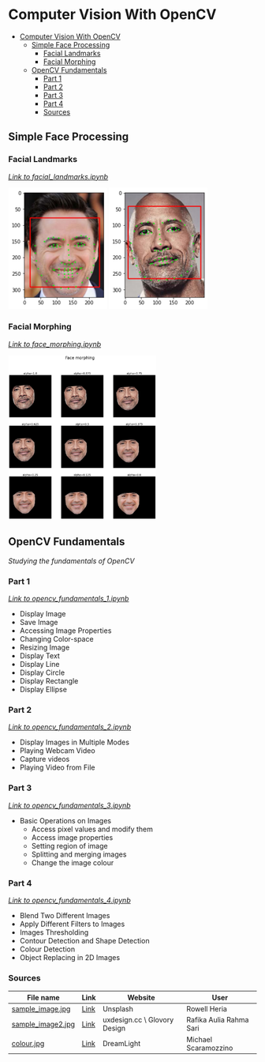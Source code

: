 # Computer Vision With OpenCV 
- [Computer Vision With OpenCV](#computer-vision-with-opencv)
  - [Simple Face Processing](#simple-face-processing)
    - [Facial Landmarks](#facial-landmarks)
    - [Facial Morphing](#facial-morphing)
  - [OpenCV Fundamentals](#opencv-fundamentals)
    - [Part 1](#part-1)
    - [Part 2](#part-2)
    - [Part 3](#part-3)
    - [Part 4](#part-4)
    - [Sources](#sources)

## Simple Face Processing
### Facial Landmarks
[*Link to facial_landmarks.ipynb*](https://github.com/Zayatsoff/computer_vision/blob/main/facial_processing/facial_landmarks.ipynb)

<p float="left">
  <img src="https://github.com/Zayatsoff/computer_vision/blob/main/facial_processing/images/downey_landmarks.png" width="200" />
  <img src="https://github.com/Zayatsoff/computer_vision/blob/main/facial_processing/images/dwayne_landmarks.png" width="200" />
</p>

### Facial Morphing
[*Link to face_morphing.ipynb*](https://github.com/Zayatsoff/computer_vision/blob/main/facial_processing/face_morphing.ipynb)

<p float="left">
<img src="https://github.com/Zayatsoff/computer_vision/blob/main/facial_processing/images/face_morphing.png" width="300">
</p>

## OpenCV Fundamentals
*Studying the fundamentals of OpenCV*
### Part 1
[*Link to opencv_fundamentals_1.ipynb*](https://github.com/Zayatsoff/computer_vision/blob/main/opencv_fundamentals/opencv_fundamentals_1.ipynb)
- Display Image
- Save Image
- Accessing Image Properties
- Changing Color-space
- Resizing Image
- Display Text
- Display Line
- Display Circle
- Display Rectangle
- Display Ellipse
### Part 2
[*Link to opencv_fundamentals_2.ipynb*](https://github.com/Zayatsoff/computer_vision/blob/main/opencv_fundamentals/opencv_fundamentals_2.ipynb)
- Display Images in Multiple Modes
- Playing Webcam Video
- Capture videos
- Playing Video from File
### Part 3
[*Link to opencv_fundamentals_3.ipynb*](https://github.com/Zayatsoff/computer_vision/blob/main/opencv_fundamentals/opencv_fundamentals_3.ipynb)
- Basic Operations on Images
    - Access pixel values and modify them
    - Access image properties
    - Setting region of image
    - Splitting and merging images
    - Change the image colour
### Part 4
[*Link to opencv_fundamentals_4.ipynb*](https://github.com/Zayatsoff/computer_vision/blob/main/opencv_fundamentals/opencv_fundamentals_4.ipynb)
- Blend Two Different Images
- Apply Different Filters to Images
- Images Thresholding
- Contour Detection and Shape Detection
- Colour Detection
- Object Replacing in 2D Images
### Sources
| File name                                                                                                         | Link                                                                                                                    | Website                      | User                    |
| ----------------------------------------------------------------------------------------------------------------- | ----------------------------------------------------------------------------------------------------------------------- | ---------------------------- | ----------------------- |
| [sample_image.jpg](https://github.com/Zayatsoff/computer_vision/blob/main/opencv_fundamentals/sample_image.jpg)   | [Link](https://unsplash.com/photos/JxaDJ4fDq18)                                                                         | Unsplash                     | Rowell Heria            |
| [sample_image2.jpg](https://github.com/Zayatsoff/computer_vision/blob/main/opencv_fundamentals/sample_image2.jpg) | [Link](https://uxdesign.cc/psychology-of-shapes-in-design-how-different-shapes-can-affect-people-behavior-13cace04ce1e) | uxdesign.cc \ Glovory Design | Rafika Aulia Rahma Sari |
| [colour.jpg](https://github.com/Zayatsoff/computer_vision/blob/main/opencv_fundamentals/colour.jpg)               | [Link](https://dreamlight.com/tag/rec-2020-color-profile/)                                                              | DreamLight                   | Michael Scaramozzino    |



